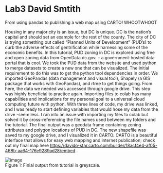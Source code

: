 # Lab3 David Smtith   
From using pandas to publishing a web map using CARTO! WHOOTWHOOT  

  Housing in any major city is an issue, but DC is unique. DC is the nation’s capital and should set an example for the rest of the county. The city of DC is trying something out called “Planned Units of Development” (PUD’s) to curb the adverse effects of gentrification while harnessing some of the economic benefits. In this tutorial, PUD zoning in DC is explored using free and open zoning data from OpenData.dc.gov. – a government-hosted data portal that is cool. We took the PUD data from the website and used python to merge datasets to create a new one that can be visualized. The initial requirement to do this was to get the python tool dependencies in order. We imported GeoPandas (data management and visual tool), Shapely (a GIS package that works with GeoPandas), and rtree to get things going. From here, the data we needed was accessed through google drive. This step was highly beneficial to practice again. Importing files to colab has many capabilities and implications for my personal goal to a universal cloud computing future with python. With three lines of code, my drive was linked, and I was ready to start defining variables that would hose my data from the drive -seem less. I ran into an issue with importing my files to colab but solved it by cross-referencing the file names used between my folders and the tutorial. The final output was a geodata frame containing zoning attributes and polygon locations of PUD in DC. The new shapefile was saved to my google drive, and I visualized it in CARTO. CARTO is a beautiful interface that allows for easy web mapping and internet publication; check out my final map here https://davido-star.carto.com/builder/18acf4e4-af05-468b-aa64-176e9289ad28/embed .   

![image](https://user-images.githubusercontent.com/73979215/117487800-8e47d100-af39-11eb-9781-9c28c3c51151.png)    
Figure 1: Finial output from tutorial in greyscale. 
